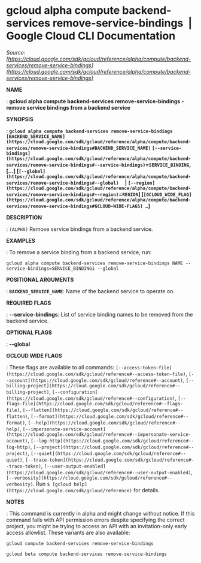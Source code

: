 # gcloud alpha compute backend-services remove-service-bindings  |  Google Cloud CLI Documentation

*Source: [https://cloud.google.com/sdk/gcloud/reference/alpha/compute/backend-services/remove-service-bindings](https://cloud.google.com/sdk/gcloud/reference/alpha/compute/backend-services/remove-service-bindings)*

**NAME**

: **gcloud alpha compute backend-services remove-service-bindings - remove service bindings from a backend service**

**SYNOPSIS**

: **`gcloud alpha compute backend-services remove-service-bindings` `[BACKEND_SERVICE_NAME](https://cloud.google.com/sdk/gcloud/reference/alpha/compute/backend-services/remove-service-bindings#BACKEND_SERVICE_NAME)` `[--service-bindings](https://cloud.google.com/sdk/gcloud/reference/alpha/compute/backend-services/remove-service-bindings#--service-bindings)`=`SERVICE_BINDING`,[…] [`[--global](https://cloud.google.com/sdk/gcloud/reference/alpha/compute/backend-services/remove-service-bindings#--global)`     | `[--region](https://cloud.google.com/sdk/gcloud/reference/alpha/compute/backend-services/remove-service-bindings#--region)`=`REGION`] [`[GCLOUD_WIDE_FLAG](https://cloud.google.com/sdk/gcloud/reference/alpha/compute/backend-services/remove-service-bindings#GCLOUD-WIDE-FLAGS) …`]**

**DESCRIPTION**

: `(ALPHA)` Remove service bindings from a backend service.

**EXAMPLES**

: To remove a service binding from a backend service, run:

```
gcloud alpha compute backend-services remove-service-bindings NAME --service-bindings=SERVICE_BINDING1 --global
```

**POSITIONAL ARGUMENTS**

: **`BACKEND_SERVICE_NAME`**:
Name of the backend service to operate on.

**REQUIRED FLAGS**

: **--service-bindings**:
List of service binding names to be removed from the backend service.

**OPTIONAL FLAGS**

: **--global**

**GCLOUD WIDE FLAGS**

: These flags are available to all commands: `[--access-token-file](https://cloud.google.com/sdk/gcloud/reference#--access-token-file)`,
`[--account](https://cloud.google.com/sdk/gcloud/reference#--account)`, `[--billing-project](https://cloud.google.com/sdk/gcloud/reference#--billing-project)`,
`[--configuration](https://cloud.google.com/sdk/gcloud/reference#--configuration)`,
`[--flags-file](https://cloud.google.com/sdk/gcloud/reference#--flags-file)`,
`[--flatten](https://cloud.google.com/sdk/gcloud/reference#--flatten)`, `[--format](https://cloud.google.com/sdk/gcloud/reference#--format)`, `[--help](https://cloud.google.com/sdk/gcloud/reference#--help)`, `[--impersonate-service-account](https://cloud.google.com/sdk/gcloud/reference#--impersonate-service-account)`,
`[--log-http](https://cloud.google.com/sdk/gcloud/reference#--log-http)`,
`[--project](https://cloud.google.com/sdk/gcloud/reference#--project)`, `[--quiet](https://cloud.google.com/sdk/gcloud/reference#--quiet)`, `[--trace-token](https://cloud.google.com/sdk/gcloud/reference#--trace-token)`, `[--user-output-enabled](https://cloud.google.com/sdk/gcloud/reference#--user-output-enabled)`,
`[--verbosity](https://cloud.google.com/sdk/gcloud/reference#--verbosity)`.
Run `$ [gcloud help](https://cloud.google.com/sdk/gcloud/reference)` for details.

**NOTES**

: This command is currently in alpha and might change without notice. If this
command fails with API permission errors despite specifying the correct project,
you might be trying to access an API with an invitation-only early access
allowlist. These variants are also available:

```
gcloud compute backend-services remove-service-bindings
```

```
gcloud beta compute backend-services remove-service-bindings
```